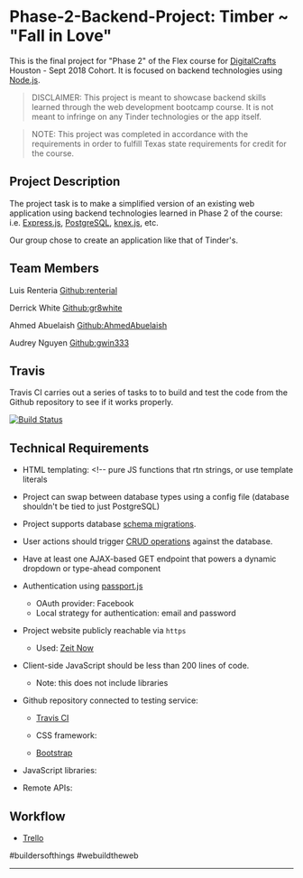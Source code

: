 # Phase-2-Backend-Project: Timber ~ "Fall in Love"

This is the final project for "Phase 2" of the Flex course for [DigitalCrafts]
Houston - Sept 2018 Cohort. It is focused on backend technologies using [Node.js].

> DISCLAIMER: This project is meant to showcase backend skills learned through the web development bootcamp course.  It is not meant to infringe on any Tinder technologies or the app itself. 

> NOTE: This project was completed in accordance with the requirements in order to fulfill Texas state requirements for credit for the course.

[DigitalCrafts]:https://www.digitalcrafts.com/
[Node.js]:https://nodejs.org/

## Project Description

The project task is to make a simplified version of an existing web application using backend technologies learned in Phase 2 of the course: i.e. [Express.js], [PostgreSQL], [knex.js], etc.

Our group chose to create an application like that of Tinder's.

[express.js]:https://expressjs.com/
[PostgreSQL]:https://www.postgresql.org/
[knex.js]:https://knexjs.org/

## Team Members

Luis Renteria [Github:renterial](https://github.com/renterial)

Derrick White [Github:gr8white](https://github.com/gr8white)

Ahmed Abuelaish [Github:AhmedAbuelaish](https://github.com/AhmedAbuelaish)

Audrey Nguyen [Github:gwin333](https://github.com/gwin333)

## Travis

Travis CI carries out a series of tasks to to build and test the code from the Github repository to see if it works properly.

[![Build Status](https://travis-ci.com/DCPhase2TimberLite/Phase-2-Backend-Project.svg?branch=master)](https://travis-ci.com/DCPhase2TimberLite/Phase-2-Backend-Project)

## Technical Requirements

<!-- Requirements of the project and how our project satisfies them -->

- HTML templating: <!-- pure JS functions that rtn strings, or use template literals
<!-- Mustache, handlebars, ejs, pug, etc. -->

- Project can swap between database types using a config file (database shouldn't be tied to just PostgreSQL)
<!-- use abstraction layer like knex.js or Sequelize -->

- Project supports database [schema migrations](https://en.wikipedia.org/wiki/Schema_migration).

- User actions should trigger [CRUD operations](https://en.wikipedia.org/wiki/Create,_read,_update_and_delete) against the database.

- Have at least one AJAX-based GET endpoint that powers a dynamic dropdown or type-ahead component

- Authentication using [passport.js](http://www.passportjs.org/)
  - OAuth provider:  Facebook
  - Local strategy for authentication: email and password

- Project website publicly reachable via `https`
  - Used: [Zeit Now](https://zeit.co/now)

- Client-side JavaScript should be less than 200 lines of code.
  - Note: this does not include libraries

- Github repository connected to testing service:
  - [Travis CI](https://travis-ci.org/)

  - CSS framework:
  - [Bootstrap](http://getbootstrap.com/)

- JavaScript libraries:

- Remote APIs:

## Workflow 

- [Trello](https://trello.com/b/EgTR8BAy/workflow)


#buildersofthings #webuildtheweb

--------------------------------------------------------------------------------

